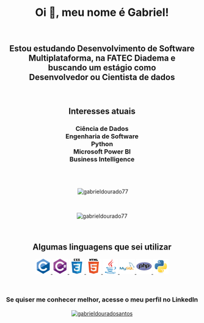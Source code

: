 <!--
Hi there 👋
**gabrieldourado77/gabrieldourado77** is a ✨ _special_ ✨ repository because its `README.md` (this file) appears on your GitHub profile.
Here are some ideas to get you started:
-->


<h1 align="center">Oi 👋, meu nome é Gabriel!</h1>
<br>
<h2 align="center">Estou estudando Desenvolvimento de Software Multiplataforma, na FATEC Diadema e <br>buscando um estágio como <br>Desenvolvedor ou Cientista de dados
</h2>
<br>

<h2 align="center">Interesses atuais</h2>
<h3 align="center">
Ciência de Dados <br>
Engenharia de Software <br>
Python <br>
Microsoft Power BI <br>
Business Intelligence <br>
</h3

<br><br>

<p align="center">&nbsp;<img align="center" src="https://github-readme-stats.vercel.app/api?username=gabrieldourado77&show_icons=true&locale=pt-br" alt="gabrieldourado77" /></p>
<br>

<p align="center"><img align="center" src="https://github-readme-stats.vercel.app/api/top-langs?username=gabrieldourado77&show_icons=true&locale="pt-br"&layout=compact" alt="gabrieldourado77" /></p>
<br>

<h2 align="center">Algumas linguagens que sei utilizar</h2>

<p align="center"> <a href="https://www.cprogramming.com/" target="_blank" rel="noreferrer"> <img src="https://raw.githubusercontent.com/devicons/devicon/master/icons/c/c-original.svg" alt="c" width="40" height="40"/> </a> <a href="https://www.w3schools.com/cs/" target="_blank" rel="noreferrer"> <img src="https://raw.githubusercontent.com/devicons/devicon/master/icons/csharp/csharp-original.svg" alt="csharp" width="40" height="40"/> </a> <a href="https://www.w3schools.com/css/" target="_blank" rel="noreferrer"> <img src="https://raw.githubusercontent.com/devicons/devicon/master/icons/css3/css3-original-wordmark.svg" alt="css3" width="40" height="40"/> </a> <a href="https://www.w3.org/html/" target="_blank" rel="noreferrer"> <img src="https://raw.githubusercontent.com/devicons/devicon/master/icons/html5/html5-original-wordmark.svg" alt="html5" width="40" height="40"/> </a> <a href="https://www.java.com" target="_blank" rel="noreferrer"> <img src="https://raw.githubusercontent.com/devicons/devicon/master/icons/java/java-original.svg" alt="java" width="40" height="40"/> </a> <a href="https://www.mysql.com/" target="_blank" rel="noreferrer"> <img src="https://raw.githubusercontent.com/devicons/devicon/master/icons/mysql/mysql-original-wordmark.svg" alt="mysql" width="40" height="40"/> </a> <a href="https://www.php.net" target="_blank" rel="noreferrer"> <img src="https://raw.githubusercontent.com/devicons/devicon/master/icons/php/php-original.svg" alt="php" width="40" height="40"/> </a> <a href="https://www.python.org" target="_blank" rel="noreferrer"> <img src="https://raw.githubusercontent.com/devicons/devicon/master/icons/python/python-original.svg" alt="python" width="40" height="40"/> </a> </p>

<br>

<h3 align="center">Se quiser me conhecer melhor, acesse o meu perfil no LinkedIn</h3>
<p  align="center">
<a href="https://linkedin.com/in/gabrieldouradosantos" target="blank"><img align="center" src="https://raw.githubusercontent.com/rahuldkjain/github-profile-readme-generator/master/src/images/icons/Social/linked-in-alt.svg" alt="gabrieldouradosantos" height="30" width="50" /></a>
</p>

